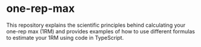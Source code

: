 # one-rep-max
This repository explains the scientific principles behind calculating your one-rep max (1RM) and provides examples of how to use different formulas to estimate your 1RM using code in TypeScript.
